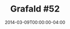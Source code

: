 ---
title: "Grafald #52"
type: "image"
date: 2014-03-09T00:00:00-04:00
draft: false
categories: ["Projects"]
image_path: "../img/2014/52.png"
alt_text: ""
is_subpage: true
---